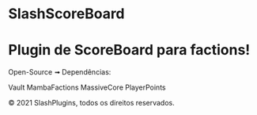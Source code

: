 # SlashScoreBoard

 # Plugin de ScoreBoard para factions! 

Open-Source
➟ Dependências:

Vault
MambaFactions
MassiveCore
PlayerPoints

© 2021 SlashPlugins, todos os direitos reservados.
